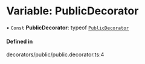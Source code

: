 # Variable: PublicDecorator

• `Const` **PublicDecorator**: typeof [`PublicDecorator`](PublicDecorator.md)

#### Defined in

decorators/public/public.decorator.ts:4
